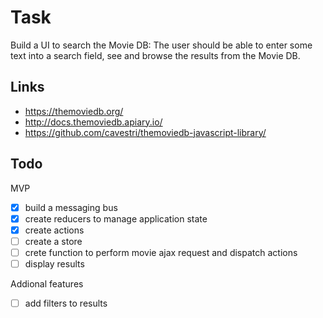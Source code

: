 Task
====

Build a UI to search the Movie DB: The user should be able to enter some text into a search field, see and browse the results from the Movie DB.


Links
-----

- https://themoviedb.org/
- http://docs.themoviedb.apiary.io/
- https://github.com/cavestri/themoviedb-javascript-library/

Todo
----

MVP

- [x] build a messaging bus
- [x] create reducers to manage application state
- [x] create actions
- [ ] create a store
- [ ] crete function to perform movie ajax request and dispatch actions
- [ ] display results

Addional features

- [ ] add filters to results
